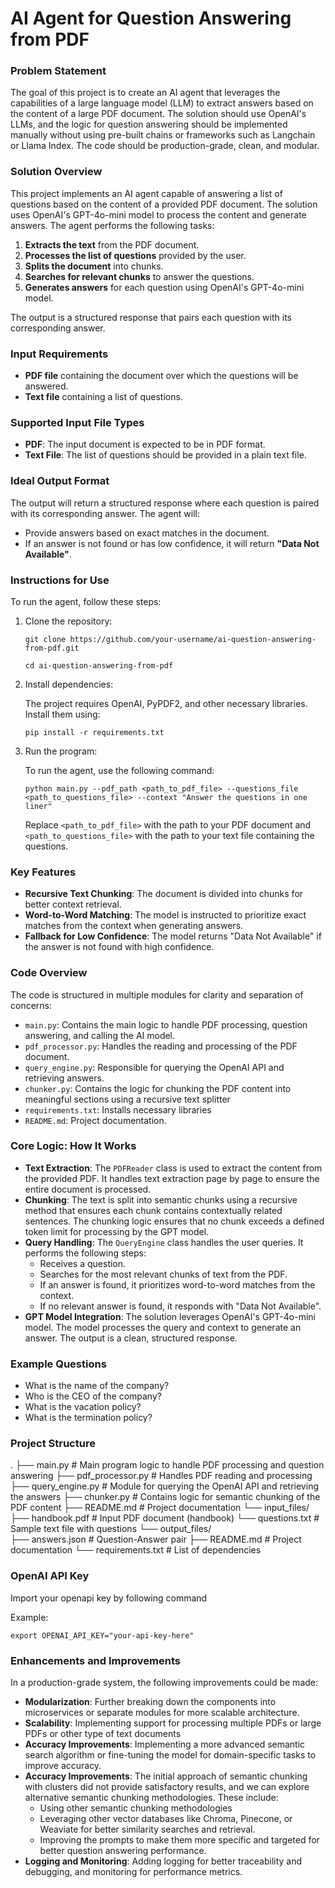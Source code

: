 # AI Agent for Question Answering from PDF

### Problem Statement

The goal of this project is to create an AI agent that leverages the capabilities of a large language model (LLM) to extract answers based on the content of a large PDF document. The solution should use OpenAI's LLMs, and the logic for question answering should be implemented manually without using pre-built chains or frameworks such as Langchain or Llama Index. The code should be production-grade, clean, and modular.

### Solution Overview

This project implements an AI agent capable of answering a list of questions based on the content of a provided PDF document. The solution uses OpenAI's GPT-4o-mini model to process the content and generate answers. The agent performs the following tasks:

1. **Extracts the text** from the PDF document.
2. **Processes the list of questions** provided by the user.
3. **Splits the document** into chunks.
4. **Searches for relevant chunks** to answer the questions.
5. **Generates answers** for each question using OpenAI's GPT-4o-mini model.

The output is a structured response that pairs each question with its corresponding answer.

### Input Requirements

- **PDF file** containing the document over which the questions will be answered.
- **Text file** containing a list of questions.

### Supported Input File Types

- **PDF**: The input document is expected to be in PDF format.
- **Text File**: The list of questions should be provided in a plain text file.

### Ideal Output Format

The output will return a structured response where each question is paired with its corresponding answer. The agent will:

- Provide answers based on exact matches in the document.
- If an answer is not found or has low confidence, it will return **"Data Not Available"**.

### Instructions for Use

To run the agent, follow these steps:

1. Clone the repository:

   `git clone https://github.com/your-username/ai-question-answering-from-pdf.git`

   `cd ai-question-answering-from-pdf`

2. Install dependencies:

   The project requires OpenAI, PyPDF2, and other necessary libraries. Install them using:

   `pip install -r requirements.txt`

3. Run the program:

   To run the agent, use the following command:

   `python main.py --pdf_path <path_to_pdf_file> --questions_file <path_to_questions_file> --context "Answer the questions in one liner"`

   Replace `<path_to_pdf_file>` with the path to your PDF document and `<path_to_questions_file>` with the path to your text file containing the questions.

### Key Features

- **Recursive Text Chunking**: The document is divided into chunks for better context retrieval.
- **Word-to-Word Matching**: The model is instructed to prioritize exact matches from the context when generating answers.
- **Fallback for Low Confidence**: The model returns "Data Not Available" if the answer is not found with high confidence.

### Code Overview

The code is structured in multiple modules for clarity and separation of concerns:

- `main.py`: Contains the main logic to handle PDF processing, question answering, and calling the AI model.
- `pdf_processor.py`: Handles the reading and processing of the PDF document.
- `query_engine.py`: Responsible for querying the OpenAI API and retrieving answers.
- `chunker.py`: Contains the logic for chunking the PDF content into meaningful sections using a recursive text splitter
- `requirements.txt`: Installs necessary libraries
- `README.md`: Project documentation.

### Core Logic: How It Works

- **Text Extraction**: The `PDFReader` class is used to extract the content from the provided PDF. It handles text extraction page by page to ensure the entire document is processed.
- **Chunking**: The text is split into semantic chunks using a recursive method that ensures each chunk contains contextually related sentences. The chunking logic ensures that no chunk exceeds a defined token limit for processing by the GPT model.
- **Query Handling**: The `QueryEngine` class handles the user queries. It performs the following steps:
  - Receives a question.
  - Searches for the most relevant chunks of text from the PDF.
  - If an answer is found, it prioritizes word-to-word matches from the context.
  - If no relevant answer is found, it responds with "Data Not Available".
- **GPT Model Integration**: The solution leverages OpenAI's GPT-4o-mini model. The model processes the query and context to generate an answer. The output is a clean, structured response.

### Example Questions

- What is the name of the company?
- Who is the CEO of the company?
- What is the vacation policy?
- What is the termination policy?

### Project Structure
.
├── main.py                   # Main program logic to handle PDF processing and question answering
├── pdf_processor.py          # Handles PDF reading and processing
├── query_engine.py           # Module for querying the OpenAI API and retrieving the answers
├── chunker.py      # Contains logic for semantic chunking of the PDF content
├── README.md                 # Project documentation
└── input_files/             
    ├── handbook.pdf          # Input PDF document (handbook)
    └── questions.txt         # Sample text file with questions
└── output_files/             
    ├── answers.json         # Question-Answer pair
├── README.md                 # Project documentation
└── requirements.txt          # List of dependencies


### OpenAI API Key

Import your openapi key by following command

Example:

`export OPENAI_API_KEY="your-api-key-here"`

### Enhancements and Improvements

In a production-grade system, the following improvements could be made:

- **Modularization**: Further breaking down the components into microservices or separate modules for more scalable architecture.
- **Scalability**: Implementing support for processing multiple PDFs or large PDFs or other type of text documents
- **Accuracy Improvements**: Implementing a more advanced semantic search algorithm or fine-tuning the model for domain-specific tasks to improve accuracy.
- **Accuracy Improvements**: The initial approach of semantic chunking with clusters did not provide satisfactory results, and we can explore alternative semantic chunking methodologies. These include:
  - Using other semantic chunking methodologies
  - Leveraging other vector databases like Chroma, Pinecone, or Weaviate for better similarity searches and retrieval.
  - Improving the prompts to make them more specific and targeted for better question answering performance.
- **Logging and Monitoring**: Adding logging for better traceability and debugging, and monitoring for performance metrics.


